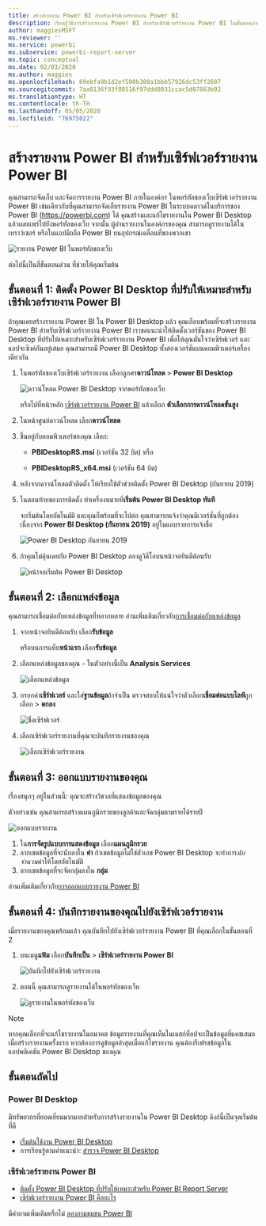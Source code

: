 ```yaml
---
title: สร้างรายงาน Power BI สำหรับเซิร์ฟเวอร์รายงาน Power BI
description: เรียนรู้วิธีการสร้างรายงาน Power BI สำหรับเซิร์ฟเวอร์รายงาน Power BI ในขั้นตอนง่าย ๆ ไม่กี่ขั้นตอน
author: maggiesMSFT
ms.reviewer: ''
ms.service: powerbi
ms.subservice: powerbi-report-server
ms.topic: conceptual
ms.date: 02/03/2020
ms.author: maggies
ms.openlocfilehash: 69ebfa9b1d2ef500b388a1bbb57926dc53ff2607
ms.sourcegitcommit: 7aa0136f93f88516f97ddd8031ccac5d07863b92
ms.translationtype: HT
ms.contentlocale: th-TH
ms.lasthandoff: 05/05/2020
ms.locfileid: "76975022"
---
```

# <a name="create-a-power-bi-report-for-power-bi-report-server"></a>สร้างรายงาน Power BI สำหรับเซิร์ฟเวอร์รายงาน Power BI
คุณสามารถจัดเก็บ และจัดการรายงาน Power BI ภายในองค์กร ในพอร์ทัลของเว็บเซิร์ฟเวอร์รายงาน Power BI เช่นเดียวกับที่คุณสามารถจัดเก็บรายงาน Power BI ในระบบคลาวด์ในบริการของ Power BI (https://powerbi.com) ได้ คุณสร้างและแก้ไขรายงานใน Power BI Desktop แล้วเผยแพร่ไปยังพอร์ทัลของเว็บ จากนั้น ผู้อ่านรายงานในองค์กรของคุณ สามารถดูรายงานได้ในเบราว์เซอร์ หรือในแอปมือถือ Power BI บนอุปกรณ์เคลื่อนที่ของพวกเขา

![รายงาน Power BI ในพอร์ทัลของเว็บ](media/quickstart-create-powerbi-report/report-server-powerbi-report.png)

ต่อไปนี้เป็นสี่ขั้นตอนด่วน ที่ช่วยให้คุณเริ่มต้น

## <a name="step-1-install-power-bi-desktop-optimized-for-power-bi-report-server"></a>ขั้นตอนที่ 1: ติดตั้ง Power BI Desktop ที่ปรับให้เหมาะสำหรับเซิร์ฟเวอร์รายงาน Power BI

ถ้าคุณเคยสร้างรายงาน Power BI ใน Power BI Desktop แล้ว คุณเกือบพร้อมที่จะสร้างรายงาน Power BI สำหรับเซิร์ฟเวอร์รายงาน Power BI เราขอแนะนำให้ติดตั้งเวอร์ชันของ Power BI Desktop ที่ปรับให้เหมาะสำหรับเซิร์ฟเวอร์รายงาน Power BI เพื่อให้คุณมั่นใจว่าเซิร์ฟเวอร์ และแอปจะซิงค์กันอยู่เสมอ คุณสามารถมี Power BI Desktop ทั้งสองเวอร์ชันบนคอมพิวเตอร์เครื่องเดียวกัน

1. ในพอร์ทัลของเว็บเซิร์ฟเวอร์รายงาน เลือกลูกศร**ดาวน์โหลด** > **Power BI Desktop**

    ![ดาวน์โหลด Power BI Desktop จากพอร์ทัลของเว็บ](media/quickstart-create-powerbi-report/report-server-download-web-portal.png)

    หรือไปที่หน้าหลัก [เซิร์ฟเวอร์รายงาน Power BI](https://powerbi.microsoft.com/report-server/) แล้วเลือก **ตัวเลือกการดาวน์โหลดขั้นสูง**

2. ในหน้าศูนย์ดาวน์โหลด เลือก**ดาวน์โหลด**

3. ขึ้นอยู่กับคอมพิวเตอร์ของคุณ เลือก:

    - **PBIDesktopRS.msi** (เวอร์ชัน 32 บิต) หรือ

    - **PBIDesktopRS_x64.msi** (เวอร์ชัน 64 บิต)

4. หลังจากดาวน์โหลดตัวติดตั้ง ให้เรียกใช้ตัวช่วยติดตั้ง Power BI Desktop (กันยายน 2019)

2. ในตอนท้ายของการติดตั้ง ทำเครื่องหมายที่**เริ่มต้น Power BI Desktop ทันที**
   
    จะเริ่มต้นโดยอัตโนมัติ และคุณก็พร้อมที่จะไปต่อ คุณสามารถแจ้งว่าคุณมีเวอร์ชั่นที่ถูกต้อง เนื่องจาก **Power BI Desktop (กันยายน 2019)** อยู่ในแถบรายการแจ้งชื่อ

    ![Power BI Desktop กันยายน 2019](media/quickstart-create-powerbi-report/power-bi-report-server-desktop-sept-2019.png)

3. ถ้าคุณไม่คุ้นเคยกับ Power BI Desktop ลองดูวิดีโอบนหน้าจอยินดีต้อนรับ
   
    ![หน้าจอเริ่มต้น Power BI Desktop](media/quickstart-create-powerbi-report/report-server-powerbi-desktop-start.png)

## <a name="step-2-select-a-data-source"></a>ขั้นตอนที่ 2: เลือกแหล่งข้อมูล
คุณสามารถเชื่อมต่อกับแหล่งข้อมูลที่หลากหลาย อ่านเพิ่มเติมเกี่ยวกับ[การเชื่อมต่อกับแหล่งข้อมูล](connect-data-sources.md)

1. จากหน้าจอยินดีต้อนรับ เลือก**รับข้อมูล**
   
    หรือบนการแท็บ**หน้าแรก** เลือก**รับข้อมูล**
2. เลือกแหล่งข้อมูลของคุณ - ในตัวอย่างนี้เป็น **Analysis Services**
   
    ![เลือกแหล่งข้อมูล](media/quickstart-create-powerbi-report/power-bi-report-server-get-data-ssas.png)
3. กรอกค่า**เซิร์ฟเวอร์** และใส่**ฐานข้อมูล**ถ้าจำเป็น ตรวจสอบให้แน่ใจว่าตัวเลือก**เชื่อมต่อแบบไลฟ์**ถูกเลือก > **ตกลง**
   
    ![ชื่อเซิร์ฟเวอร์](media/quickstart-create-powerbi-report/report-server-ssas-server-name.png)
4. เลือกเซิร์ฟเวอร์รายงานที่คุณจะบันทึกรายงานของคุณ
   
    ![เลือกเซิร์ฟเวอร์รายงาน](media/quickstart-create-powerbi-report/report-server-select-server.png)

## <a name="step-3-design-your-report"></a>ขั้นตอนที่ 3: ออกแบบรายงานของคุณ
เรื่องสนุกๆ อยู่ในส่วนนี้: คุณจะสร้างวิชวลที่แสดงข้อมูลของคุณ

ตัวอย่างเช่น คุณสามารถสร้างแผนภูมิกรวยของลูกค้าและจัดกลุ่มตามรายได้รายปี

![ออกแบบรายงาน](media/quickstart-create-powerbi-report/report-server-create-funnel.png)

1. ใน**การจัดรูปแบบการแสดงข้อมูล** เลือก**แผนภูมิกรวย**
2. ลากเขตข้อมูลที่จะนับลงใน **ค่า** ถ้าเขตข้อมูลไม่ใช่ตัวเลข Power BI Desktop จะทำการ*นับจำนวน*ค่าให้โดยอัตโนมัติ
3. ลากเขตข้อมูลที่จะจัดกลุ่มลงใน **กลุ่ม**

อ่านเพิ่มเติมเกี่ยวกับ[การออกแบบรายงาน Power BI](../desktop-report-view.md)

## <a name="step-4-save-your-report-to-the-report-server"></a>ขั้นตอนที่ 4: บันทึกรายงานของคุณไปยังเซิร์ฟเวอร์รายงาน
เมื่อรายงานของคุณพร้อมแล้ว คุณบันทึกไปยังเซิร์ฟเวอร์รายงาน Power BI ที่คุณเลือกในขั้นตอนที่ 2

1. บนเมนู**แฟ้ม** เลือก**บันทึกเป็น** > **เซิร์ฟเวอร์รายงาน Power BI**
   
    ![บันทึกไปยังเซิร์ฟเวอร์รายงาน](media/quickstart-create-powerbi-report/report-server-save-as-powerbi-report-server.png)
2. ตอนนี้ คุณสามารถดูรายงานได้ในพอร์ทัลของเว็บ
   
    ![ดูรายงานในพอร์ทัลของเว็บ](media/quickstart-create-powerbi-report/report-server-powerbi-report.png)
    
> [!NOTE]
> หากคุณเลือกที่จะแก้ไขรายงานในอนาคต ข้อมูลรายงานที่คุณเห็นในเดสก์ท็อปจะเป็นข้อมูลที่แคชเสมอเมื่อสร้างรายงานครั้งแรก  หากต้องการดูข้อมูลล่าสุดเมื่อแก้ไขรายงาน คุณต้องรีเฟรชข้อมูลในแอปพลิเคชัน Power BI Desktop ของคุณ

## <a name="next-steps"></a>ขั้นตอนถัดไป
### <a name="power-bi-desktop"></a>Power BI Desktop
มีทรัพยากรที่ยอดเยี่ยมมากมายสำหรับการสร้างรายงานใน Power BI Desktop ลิงก์นี้เป็นจุดเริ่มต้นที่ดี

* [เริ่มต้นใช้งาน Power BI Desktop](../desktop-getting-started.md)
* การเรียนรู้ตามคำแนะนำ: [สำรวจ Power BI Desktop](/learn/modules/get-data-power-bi/2-getting-started-power-bi-desktop)

### <a name="power-bi-report-server"></a>เซิร์ฟเวอร์รายงาน Power BI
* [ติดตั้ง Power BI Desktop ที่ปรับให้เหมาะสำหรับ Power BI Report Server](install-powerbi-desktop.md)  
* [เซิร์ฟเวอร์รายงาน Power BI คืออะไร](get-started.md)  

มีคำถามเพิ่มเติมหรือไม่ [ลองถามชุมชน Power BI](https://community.powerbi.com/)
